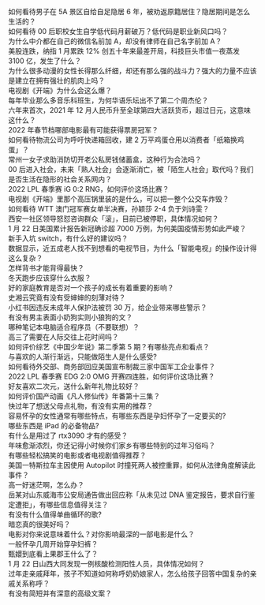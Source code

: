 如何看待男子在 5A 景区自给自足隐居 6 年，被劝返原籍居住？隐居期间是怎么生活的？  
如何看待 00 后职校女生自学低代码月薪破万？低代码是职业新风口吗？  
为什么中介都在自己的微信名前加 A，却没有律师在自己名字前加 A？  
美股连跌，纳指 1 月累跌 12% 创五十年来最差开局，科技巨头市值一夜蒸发 3100 亿，发生了什么？  
为什么很多动漫的女性长得那么纤细，却还有那么强的战斗力？强大的力量不应该是建立在拥有强壮的肌肉上吗？  
电视剧《开端》为什么会这么爆？  
每年毕业那么多音乐科班生，为何华语乐坛出不了第二个周杰伦？  
六年来首次，2021 年 12 月人民币升至全球第四大活跃货币，超过日元，这意味这什么？  
2022 年春节档哪部电影最有可能获得票房冠军？  
如何看待物流公司为呼吁快递箱回收，建 2 万平鸡蛋仓用以消费者「纸箱换鸡蛋」？  
常州一女子求助消防切开老公私房钱储蓄盒，这种行为合法吗？  
00 后进入社会，未来「熟人社会」会逐渐消亡，被「陌生人社会」取代吗？我们是否生活在隐形的社会关系网内？  
2022 LPL 春季赛 iG 0:2 RNG，如何评价这场比赛？  
电视剧《开端》里那个高压锅里装的是什么，可以把一整个公交车炸毁？  
如何看待 WTT 澳门冠军赛女单半决赛，孙颖莎 2-4 负于刘诗雯？  
西安一社区领导怒怼咨询群众「滚」，目前已被停职，具体情况如何？  
1 月 22 日美国累计报告新冠确诊超 7000 万例，为何美国疫情形势如此严峻？  
新手入坑 switch，有什么好的建议吗？  
数据显示，近五成老人找不到想看的电视节目，为什么「智能电视」的操作设计得这么复杂？  
怎样背书才能背得最快？  
冬天跑步应该穿什么衣服？  
好的家庭教育是否对一个孩子的成长有着重要的影响？  
史湘云究竟有没有受婶婶的刻薄对待？  
小红书因违反未成年人保护法被罚 30 万，给企业带来哪些警示？  
有没有男主表面小奶狗实则小狼狗的文？  
哪种笔记本电脑适合程序员（不要联想）？  
高三了需要在人际交往上花时间吗？  
如何评价综艺《中国少年说》第二季第 5 期？有哪些亮点和看点？  
与喜欢的人渐行渐远，只能做陌生人是什么感受?  
如何看待外交部、商务部回应美国宣布制裁三家中国军工企业事件？  
2022 LPL 春季赛 EDG 2:0 OMG 开赛四连胜，如何评价这场比赛？  
好友喜欢二次元，送什么新年礼物比较好？  
如何评价国产动画《凡人修仙传》年番第十三集？  
快过年了想送父母点礼物，有没有实用的推荐？  
容易怀孕的女性通常有哪些特点，有哪些东西是孕妇怀孕了一定要买的?  
哪些东西是 iPad 的必备物品?  
有什么是用过了 rtx3090 才有的感受？  
年味愈渐浓烈，你还记得小时候你们家乡有哪些特别的过年习俗吗？  
有哪些轻松搞笑的电影或者电视剧值得推荐？  
美国一特斯拉车主因使用 Autopilot 时撞死两人被控重罪，如何从法律角度解读此事件？  
高一好迷茫啊，怎么办？  
岳某对山东威海市公安局通告做出回应称「从未见过 DNA 鉴定报告，要求自行鉴定遭拒」，有哪些信息值得关注？  
有没有什么值得单曲循环的歌?  
暗恋真的很美好吗？  
电影对你来说意味着什么？对你影响最深的一部电影是什么？  
一般怀孕几周开始穿孕妇裤？  
甄嬛到底看上果郡王什么了？  
1 月 22 日山西大同发现一例核酸检测阳性人员，具体情况如何？  
过年走亲戚拜年，孩子不知道如何称呼奶奶娘家人，怎么给孩子回答中国复杂的亲戚关系称呼？  
有没有简短并有深意的高级文案？  
